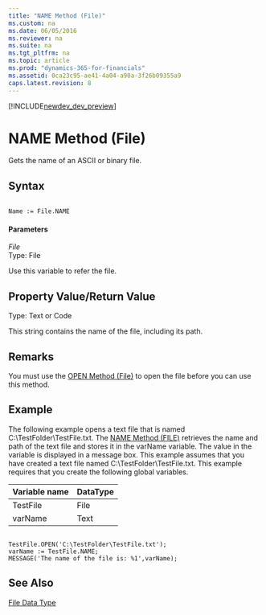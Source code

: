 ```yaml
---
title: "NAME Method (File)"
ms.custom: na
ms.date: 06/05/2016
ms.reviewer: na
ms.suite: na
ms.tgt_pltfrm: na
ms.topic: article
ms.prod: "dynamics-365-for-financials"
ms.assetid: 0ca23c95-ae41-4a04-a90a-3f26b09355a9
caps.latest.revision: 8
---
```


[!INCLUDE[newdev_dev_preview](../includes/newdev_dev_preview.md)]

# NAME Method (File)
Gets the name of an ASCII or binary file.  
  
## Syntax  
  
```  
  
Name := File.NAME  
```  
  
#### Parameters  
 *File*  
 Type: File  
  
 Use this variable to refer the file.  
  
## Property Value/Return Value  
 Type: Text or Code  
  
 This string contains the name of the file, including its path.  
  
## Remarks  
 You must use the [OPEN Method \(File\)](devenv-OPEN-Method-File.md) to open the file before you can use this method.  
  
## Example  
 The following example opens a text file that is named C:\\TestFolder\\TestFile.txt. The [NAME Method \(FILE\)](devenv-NAME-Method-File.md) retrieves the name and path of the text file and stores it in the varName variable. The value in the variable is displayed in a message box. This example assumes that you have created a text file named C:\\TestFolder\\TestFile.txt. This example requires that you create the following global variables.  
  
|Variable name|DataType|  
|-------------------|--------------|  
|TestFile|File|  
|varName|Text|  
  
```  
  
TestFile.OPEN('C:\TestFolder\TestFile.txt');  
varName := TestFile.NAME;  
MESSAGE('The name of the file is: %1',varName);  
```  
  
## See Also  
 [File Data Type](../datatypes/devenv-File-Data-Type.md)